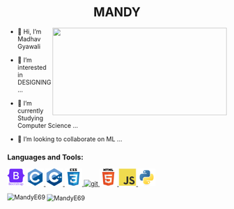

<h1 align="center" font-family="poppins">MANDY</h1>

 <img align="right" src="https://github.com/Anmol-Baranwal/Cool-GIFs-For-GitHub/assets/74038190/491e3e44-11a0-487a-b07b-717f677bbe4a" width="400" height="200"> 

- 👋 Hi, I’m Madhav Gyawali
  
- 👀 I’m interested in DESIGNING ...
 
- 🌱 I’m currently Studying Computer Science ...
 
- 💞️ I’m looking to collaborate on ML ...

<!--[![An image of @mandye's Holopin badges, which is a link to view their full Holopin profile](https://holopin.me/mandye)](https://holopin.io/@mandye)-->


<h3 align="left">Languages and Tools:</h3>
<p align="left"> <img src="https://raw.githubusercontent.com/devicons/devicon/master/icons/bootstrap/bootstrap-plain-wordmark.svg" alt="bootstrap" width="40" height="40"/> </a>
    <a href="https://www.cprogramming.com/" target="_blank" rel="noreferrer"> <img src="https://raw.githubusercontent.com/devicons/devicon/master/icons/c/c-original.svg" alt="c" width="40"    height="40"/> </a>
    <a href="https://www.w3schools.com/cpp/" target="_blank" rel="noreferrer"> <img src="https://raw.githubusercontent.com/devicons/devicon/master/icons/cplusplus/cplusplus-original.svg"      alt="cplusplus" width="40" height="40"/> </a>
    <a href="https://www.w3schools.com/css/" target="_blank" rel="noreferrer"> <img src="https://raw.githubusercontent.com/devicons/devicon/master/icons/css3/css3-original-wordmark.svg"       alt="css3" width="40" height="40"/> </a>
    <a href="https://git-scm.com/" target="_blank" rel="noreferrer"> <img src="https://www.vectorlogo.zone/logos/git-scm/git-scm-icon.svg" alt="git" width="40" height="40"/> </a> 
    <a href="https://www.w3.org/html/" target="_blank" rel="noreferrer"> <img src="https://raw.githubusercontent.com/devicons/devicon/master/icons/html5/html5-original-wordmark.svg"          alt="html5" width="40" height="40"/> </a> 
    <a href="https://developer.mozilla.org/en-US/docs/Web/JavaScript" target="_blank" rel="noreferrer"> <img src="https://raw.githubusercontent.com/devicons/devicon/master/icons/javascript/javascript-original.svg" alt="javascript" width="40" height="40"/> </a> 
    <a href="https://www.python.org" target="_blank" rel="noreferrer"> <img src="https://raw.githubusercontent.com/devicons/devicon/master/icons/python/python-original.svg" alt="python"     width="40" height="40"/> </a> 

<p><img align="left" src="https://github-readme-stats.vercel.app/api/top-langs?username=MandyE69&show_icons=true&locale=en&layout=compact" alt="MandyE69" /></p>

<p>&nbsp;<img align="center" src="https://github-readme-stats.vercel.app/api?username=MandyE69&show_icons=true&locale=en" alt="MandyE69" /></p>


<!---
MandyE69/MandyE69 is a ✨ special ✨ repository because its `README.md` (this file) appears on your GitHub profile.
You can click the Preview link to take a look at your changes.
--->
